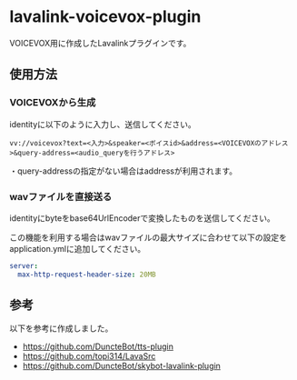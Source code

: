 # lavalink-voicevox-plugin

VOICEVOX用に作成したLavalinkプラグインです。

## 使用方法

### VOICEVOXから生成

identityに以下のように入力し、送信してください。

```
vv://voicevox?text=<入力>&speaker=<ボイスid>&address=<VOICEVOXのアドレス>&query-address=<audio_queryを行うアドレス>
```
・query-addressの指定がない場合はaddressが利用されます。

### wavファイルを直接送る

identityにbyteをbase64UrlEncoderで変換したものを送信してください。

この機能を利用する場合はwavファイルの最大サイズに合わせて以下の設定をapplication.ymlに追加してください。

```yml
server:
  max-http-request-header-size: 20MB
```

## 参考
以下を参考に作成しました。

- https://github.com/DuncteBot/tts-plugin
- https://github.com/topi314/LavaSrc
- https://github.com/DuncteBot/skybot-lavalink-plugin

